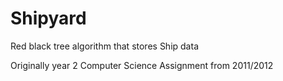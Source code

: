 # Shipyard

Red black tree algorithm that stores Ship data

Originally year 2 Computer Science Assignment from 2011/2012
